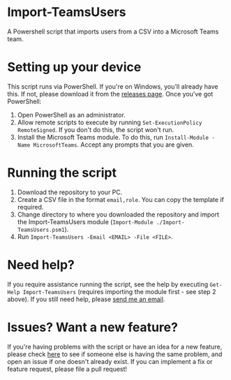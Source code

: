 # Import-TeamsUsers
A Powershell script that imports users from a CSV into a Microsoft Teams team.

# Setting up your device
This script runs via PowerShell. If you're on Windows, you'll already have this. If not, please download it from the [releases page](https://github.com/PowerShell/PowerShell/releases). Once you've got PowerShell:
1. Open PowerShell as an administrator.
2. Allow remote scripts to execute by running `Set-ExecutionPolicy RemoteSigned`. If you don't do this, the script won't run.
3. Install the Microsoft Teams module. To do this, run `Install-Module -Name MicrosoftTeams`. Accept any prompts that you are given.

# Running the script
1. Download the repository to your PC.
2. Create a CSV file in the format `email,role`. You can copy the template if required.
3. Change directory to where you downloaded the repository and import the Import-TeamsUsers module (`Import-Module ./Import-TeamsUsers.psm1`).
4. Run `Import-TeamsUsers -Email <EMAIL> -File <FILE>`.

# Need help?
If you require assistance running the script, see the help by executing `Get-Help Import-TeamsUsers` (requires importing the module first - see step 2 above). If you still need help, please [send me an email](mailto:luke@tainton.uk?subject=I%20need%20help%20running%20Import-TeamsUsers).

# Issues? Want a new feature?
If you're having problems with the script or have an idea for a new feature, please check [here](https://github.com/luketainton/Import-TeamsUsers/issues) to see if someone else is having the same problem, and open an issue if one doesn't already exist. If you can implement a fix or feature request, please file a pull request!
